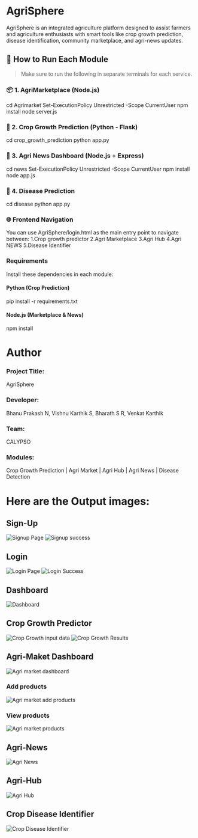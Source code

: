 # AgriSphere
AgriSphere is an integrated agriculture platform designed to assist farmers and agriculture enthusiasts with smart tools like crop growth prediction, disease identification, community marketplace, and agri-news updates.

## 🚀 How to Run Each Module

> Make sure to run the following in separate terminals for each service.

### 📦 1. AgriMarketplace (Node.js)

cd Agrimarket
Set-ExecutionPolicy Unrestricted -Scope CurrentUser
npm install
node server.js

### 🌱 2. Crop Growth Prediction (Python - Flask)

cd crop_growth_prediction
python app.py


### 📰 3. Agri News Dashboard (Node.js + Express)

cd news
Set-ExecutionPolicy Unrestricted -Scope CurrentUser
npm install
node app.js


### 🧪 4. Disease Prediction

cd disease
python app.py


### 🌐 Frontend Navigation

You can use AgriSphere/login.html as the main entry point to navigate between:
1.Crop growth predictor
2.Agri Marketplace
3.Agri Hub
4.Agri NEWS
5.Disease Identifier

### Requirements

Install these dependencies in each module:
#### Python (Crop Prediction)
pip install -r requirements.txt

#### Node.js (Marketplace & News)
npm install

# Author
### Project Title: 
AgriSphere
### Developer: 
Bhanu Prakash N, Vishnu Karthik S, Bharath S R, Venkat Karthik
### Team: 
CALYPSO
### Modules: 
Crop Growth Prediction | Agri Market | Agri Hub | Agri News | Disease Detection

# Here are the Output images:
## Sign-Up
![Signup Page](https://github.com/user-attachments/assets/9517f21c-a8ea-4c1c-b15b-8f8ad30c7d64)
![Signup success](https://github.com/user-attachments/assets/f588fc8a-d8e9-42d2-b637-d18b1278aa42)
## Login
![Login Page](https://github.com/user-attachments/assets/46476b2a-6636-4cf3-a639-d56008852381)
![Login Success](https://github.com/user-attachments/assets/9dd1f5cc-c7be-416d-b59d-507693ca0850)
## Dashboard
![Dashboard](https://github.com/user-attachments/assets/cf5d3b34-08b6-4608-99b6-81a2f900e0d9)
## Crop Growth Predictor
![Crop Growth input data](https://github.com/user-attachments/assets/31c0f2ae-fe20-460f-ac3b-a487138c1441)
![Crop Growth Results](https://github.com/user-attachments/assets/58db32e7-0fae-4a23-97ab-b03d8fbbcba7)
## Agri-Maket Dashboard
![Agri market dashboard](https://github.com/user-attachments/assets/07d1bbb4-5f5f-4c1f-8b94-79734c01956e)
### Add products
![Agri market add products](https://github.com/user-attachments/assets/54289389-66de-4c79-837c-e4b9fbb42f36)
### View products
![Agri market products](https://github.com/user-attachments/assets/86944f34-01c8-4e8a-a4cd-867d8b2eabab)
## Agri-News
![Agri News](https://github.com/user-attachments/assets/4742b259-f00a-47fa-8073-8cb2a5ffdfa3)
## Agri-Hub
![Agri Hub](https://github.com/user-attachments/assets/b283c675-6e13-4ea7-9c47-7e19db59d2b0)
## Crop Disease Identifier
![Crop Disease Identifier](https://github.com/user-attachments/assets/826be877-9e28-4ebf-8022-c2b8ac371141)
